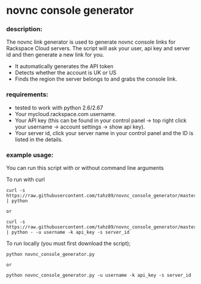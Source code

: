# novnc console generator


### description:

The novnc link generator is used to generate novnc console links for Rackspace Cloud servers. The script will ask your user, api key and server id and then generate a new link for you.

 * It automatically generates the API token
 * Detects whether the account is UK or US 
 * Finds the region the server belongs to and grabs the console link.

### requirements:

* tested to work with python 2.6/2.67
* Your mycloud.rackspace.com username. 
* Your API key (this can be found in your control panel -> top right click your username -> account settings -> show api key). 
* Your server id, click your server name in your control panel and the ID is listed in the details. 

### example usage:

You can run this script with or without command line arguments

To run with curl

```
curl -s https://raw.githubusercontent.com/tahz89/novnc_console_generator/master/novnc_console_generator.py | python

or 

curl -s https://raw.githubusercontent.com/tahz89/novnc_console_generator/master/novnc_console_generator.py | python - -u username -k api_key -s server_id
```
To run locally (you must first download the script);
```
python novnc_console_generator.py

or

python novnc_console_generator.py -u username -k api_key -s server_id
```

